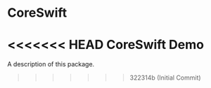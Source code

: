 # CoreSwift
<<<<<<< HEAD
CoreSwift Demo
=======

A description of this package.
>>>>>>> 322314b (Initial Commit)
